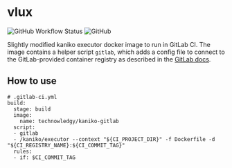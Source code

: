 # vlux

![GitHub Workflow Status](https://img.shields.io/github/workflow/status/technowledgy/kaniko-gitlab/Push%20to%20main)
![GitHub](https://img.shields.io/github/license/technowledgy/kaniko-gitlab)

Slightly modified kaniko executor docker image to run in GitLab CI. The image contains a helper script `gitlab`, which adds a config file to connect to the GitLab-provided container registry as described in the [GitLab docs](https://docs.gitlab.com/ee/ci/docker/using_kaniko.html).

## How to use

```
# .gitlab-ci.yml
build:
  stage: build
  image:
    name: technowledgy/kaniko-gitlab
  script:
  - gitlab
  - /kaniko/executor --context "${CI_PROJECT_DIR}" -f Dockerfile -d "${CI_REGISTRY_NAME}:${CI_COMMIT_TAG}"
  rules:
  - if: $CI_COMMIT_TAG
